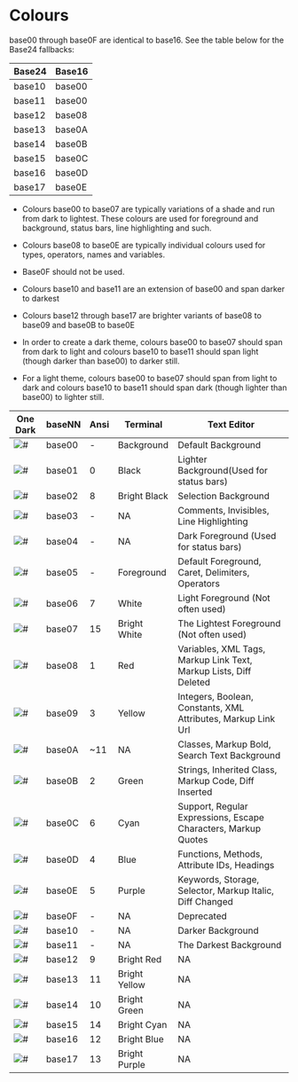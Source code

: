 # Colours

base00 through base0F are identical to base16. See the table below for the
Base24 fallbacks:

|Base24|Base16|
|------|------|
|base10|base00|
|base11|base00|
|base12|base08|
|base13|base0A|
|base14|base0B|
|base15|base0C|
|base16|base0D|
|base17|base0E|

- Colours base00 to base07 are typically variations of a shade and run from dark
to lightest. These colours are used for foreground and background, status bars,
line highlighting and such.

- Colours base08 to base0E are typically individual colours used for types,
operators, names and variables.

- Base0F should not be used.

- Colours base10 and base11 are an extension of base00 and span darker to darkest

- Colours base12 through base17 are brighter variants of base08 to base09 and
base0B to base0E

- In order to create a dark theme, colours base00 to base07 should span from
dark to light and colours base10 to base11 should span light (though darker
than base00) to darker still.

- For a light theme, colours base00 to base07 should span from light to dark and
colours base10 to base11 should span dark (though lighter than base00) to
lighter still.

|One Dark|baseNN|Ansi|Terminal|Text Editor|
|---|---|---|---|---|
|![#](https://place-hold.it/80x20/282c34?text=+)|base00|-|Background|Default Background|
|![#](https://place-hold.it/80x20/3f4451?text=+)|base01|0|Black|Lighter Background(Used for status bars)|
|![#](https://place-hold.it/80x20/4f5666?text=+)|base02|8|Bright Black|Selection Background|
|![#](https://place-hold.it/80x20/545862?text=+)|base03|-|NA|Comments, Invisibles, Line Highlighting|
|![#](https://place-hold.it/80x20/9196a1?text=+)|base04|-|NA|Dark Foreground (Used for status bars)|
|![#](https://place-hold.it/80x20/abb2bf?text=+)|base05|-|Foreground|Default Foreground, Caret, Delimiters, Operators|
|![#](https://place-hold.it/80x20/e6e6e6?text=+)|base06|7|White|Light Foreground (Not often used)|
|![#](https://place-hold.it/80x20/ffffff?text=+)|base07|15|Bright White|The Lightest Foreground (Not often used)|
|![#](https://place-hold.it/80x20/e06c75?text=+)|base08|1|Red|Variables, XML Tags, Markup Link Text, Markup Lists, Diff Deleted|
|![#](https://place-hold.it/80x20/d19a66?text=+)|base09|3|Yellow|Integers, Boolean, Constants, XML Attributes, Markup Link Url|
|![#](https://place-hold.it/80x20/e5c07b?text=+)|base0A|~11|NA|Classes, Markup Bold, Search Text Background|
|![#](https://place-hold.it/80x20/98c379?text=+)|base0B|2|Green|Strings, Inherited Class, Markup Code, Diff Inserted|
|![#](https://place-hold.it/80x20/56b6c2?text=+)|base0C|6|Cyan|Support, Regular Expressions, Escape Characters, Markup Quotes|
|![#](https://place-hold.it/80x20/61afef?text=+)|base0D|4|Blue|Functions, Methods, Attribute IDs, Headings|
|![#](https://place-hold.it/80x20/c678dd?text=+)|base0E|5|Purple|Keywords, Storage, Selector, Markup Italic, Diff Changed|
|![#](https://place-hold.it/80x20/be5046?text=+)|base0F|-|NA|Deprecated|
|![#](https://place-hold.it/80x20/21252b?text=+)|base10|-|NA|Darker Background|
|![#](https://place-hold.it/80x20/181a1f?text=+)|base11|-|NA|The Darkest Background|
|![#](https://place-hold.it/80x20/ff7b86?text=+)|base12|9|Bright Red|NA|
|![#](https://place-hold.it/80x20/efb074?text=+)|base13|11|Bright Yellow|NA|
|![#](https://place-hold.it/80x20/b1e18b?text=+)|base14|10|Bright Green|NA|
|![#](https://place-hold.it/80x20/63d4e0?text=+)|base15|14|Bright Cyan|NA|
|![#](https://place-hold.it/80x20/67cdff?text=+)|base16|12|Bright Blue|NA|
|![#](https://place-hold.it/80x20/e48bff?text=+)|base17|13|Bright Purple|NA|
